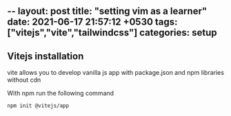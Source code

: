 --
layout: post
title:  "setting vim as a learner"
date:   2021-06-17 21:57:12 +0530
tags: ["vitejs","vite","tailwindcss"]
categories: setup
---

## Vitejs installation
vite allows you to develop vanilla js app with package.json and npm libraries without cdn

With npm run the following command

```
npm init @vitejs/app
```


